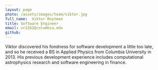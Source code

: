 ```yaml
---
layout: page
photo: /assets/images/team/viktor.jpg
full_name:  Viktor Roytman
title: Software Engineer
email: vr2262@columbia.edu
github: 
---
```

Viktor discovered his fondness for software development a little too late, and so he received a BS in Applied Physics from Columbia University in 2013. His previous development experience includes computational astrophysics research and software engineering in finance.
